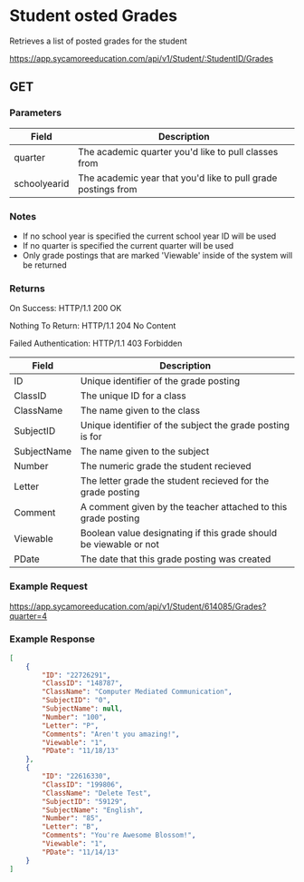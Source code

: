 # Student osted Grades

Retrieves a list of posted grades for the student

https://app.sycamoreeducation.com/api/v1/Student/:StudentID/Grades

## GET

### Parameters

| Field | Description |
|-------|-------------|
| quarter | The academic quarter you'd like to pull classes from | 
| schoolyearid | The academic year that you'd like to pull grade postings from |

### Notes
- If no school year is specified the current school year ID will be used
- If no quarter is specified the current quarter will be used
- Only grade postings that are marked 'Viewable' inside of the system will be returned

### Returns

On Success: HTTP/1.1 200 OK

Nothing To Return: HTTP/1.1 204 No Content

Failed Authentication:  HTTP/1.1 403 Forbidden

| Field      | Description |
|------------|-------------|
| ID  | 	Unique identifier of the grade posting |
| ClassID  | 	The unique ID for a class |
| ClassName  | 	The name given to the class |
| SubjectID  | 	Unique identifier of the subject the grade posting is for |
| SubjectName  | 	The name given to the subject |
| Number  | 	The numeric grade the student recieved |
| Letter  | 	The letter grade the student recieved for the grade posting |
| Comment  | 	A comment given by the teacher attached to this grade posting |
| Viewable  | 	Boolean value designating if this grade should be viewable or not |
| PDate 	 | The date that this grade posting was created |

### Example Request

https://app.sycamoreeducation.com/api/v1/Student/614085/Grades?quarter=4

### Example Response
```json
[
    {
        "ID": "22726291",
        "ClassID": "148787",
        "ClassName": "Computer Mediated Communication",
        "SubjectID": "0",
        "SubjectName": null,
        "Number": "100",
        "Letter": "P",
        "Comments": "Aren't you amazing!",
        "Viewable": "1",
        "PDate": "11/18/13"
    },
    {
        "ID": "22616330",
        "ClassID": "199806",
        "ClassName": "Delete Test",
        "SubjectID": "59129",
        "SubjectName": "English",
        "Number": "85",
        "Letter": "B",
        "Comments": "You're Awesome Blossom!",
        "Viewable": "1",
        "PDate": "11/14/13"
    }
]
```